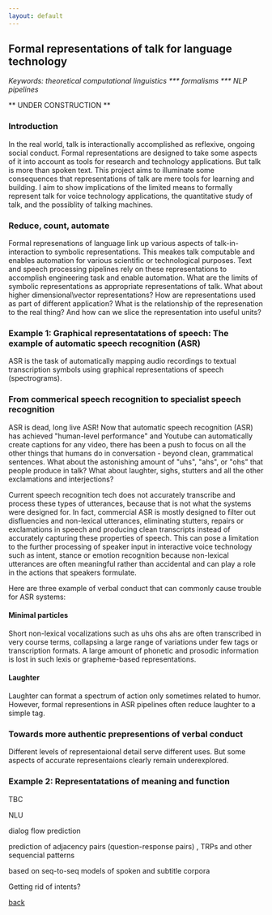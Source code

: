 ```yaml
---
layout: default
---
```


## Formal representations of talk for language technology

 <i> Keywords: theoretical computational linguistics *** formalisms *** NLP pipelines </i>

** UNDER CONSTRUCTION **

### Introduction

In the real world, talk is interactionally accomplished as reflexive, ongoing social conduct. Formal representations are designed to take some aspects of it into account as tools for research and technology applications. But talk is more than spoken text. This project aims to illuminate some consequences that representations of talk are mere tools for learning and building. I aim to show implications of the limited means to formally represent talk for voice technology applications, the quantitative study of talk, and the possiblity of talking machines. 

### Reduce, count, automate

Formal represenations of language link up various aspects of talk-in-interaction to symbolic representations. This meakes talk computable and enables automation for various scientific or technological purposes. Text and speech processing pipelines rely on these representations to accomplish engineering task and enable automation. What are the limits of symbolic representations as appropriate representations of talk. What about higher dimensional\vector representations? How are representations used as part of different application? What is the relationship of the represenation to the real thing? And how can we slice the representation into useful units?

### Example 1: Graphical representatations of speech: The example of automatic speech recognition (ASR)

ASR is the task of automatically mapping audio recordings to textual transcription symbols using graphical representations of speech (spectrograms). 

### From commerical speech recognition to specialist speech recognition

ASR is dead, long live ASR! Now that automatic speech recognition (ASR) has achieved "human-level performance" and Youtube can automatically create captions for any video, there has been a push to focus on all the other things that humans do in conversation - beyond clean, grammatical sentences. What about the astonishing amount of "uhs", "ahs", or "ohs" that people produce in talk? What about laughter, sighs, stutters and all the other exclamations and interjections?

Current speech recognition tech does not accurately transcribe and process these types of utterances, because that is not what the systems were designed for. In fact, commercial ASR is mostly designed to filter out disfluencies and non-lexical utterances, eliminating stutters, repairs or exclamations in speech and producing clean transcripts instead of accurately capturing these properties of speech. This can pose a limitation to the further processing of speaker input in interactive voice technology such as intent, stance or emotion recognition because non-lexical utterances are often meaningful rather than accidental and can play a role in the actions that speakers formulate.

Here are three example of verbal conduct that can commonly cause trouble for ASR systems:

#### Minimal particles

Short non-lexical vocalizations such as uhs ohs ahs are often transcribed in very course terms, collapsing a large range of variations under few tags or transcription formats. A large amount of phonetic and prosodic information is lost in such lexis or grapheme-based representations.

#### Laughter

Laughter can format a spectrum of action only sometimes related to humor. However, formal representions in ASR pipelines often reduce laughter to a simple tag.


### Towards more authentic prepresentions of verbal conduct

Different levels of representaional detail serve different uses. But some aspects of accurate representaions clearly remain underexplored.


### Example 2: Representatations of meaning and function

TBC
 
 NLU
 
 dialog flow prediction

prediction of adjacency pairs (question-response pairs) , TRPs and other sequencial patterns 

based on seq-to-seq models of spoken and subtitle corpora 

Getting rid of intents?

[back](./)
